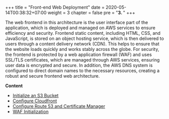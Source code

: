 +++
title = "Front-end Web Deployment"
date = 2020-05-14T00:38:32+07:00
weight = 3
chapter = false
pre = "<b>3. </b>"
+++

The web frontend in this architecture is the user interface part of the application, which is deployed and managed on AWS services to ensure efficiency and security. Frontend static content, including HTML, CSS, and JavaScript, is stored on an object hosting service, which is then delivered to users through a content delivery network (CDN). This helps to ensure that the website loads quickly and works stably across the globe. For security, the frontend is protected by a web application firewall (WAF) and uses SSL/TLS certificates, which are managed through AWS services, ensuring user data is encrypted and secure. In addition, the AWS DNS system is configured to direct domain names to the necessary resources, creating a robust and secure frontend web architecture.

**Content**

- [Initialize an S3 Bucket](1-S3-Bucket)
- [Configure Cloudfront](2-Cloudfront)
- [Configure Route 53 and Certificate Manager](3-Route53-ACM)
- [WAF Initialization](4-WAF)
